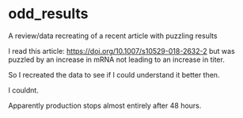 # odd_results
A review/data recreating of a recent article with puzzling results

I read this article: https://doi.org/10.1007/s10529-018-2632-2
but was puzzled by an increase in mRNA not leading to an increase in titer.

So I recreated the data to see if I could understand it better then.

I couldnt.

Apparently production stops almost entirely after 48 hours.
